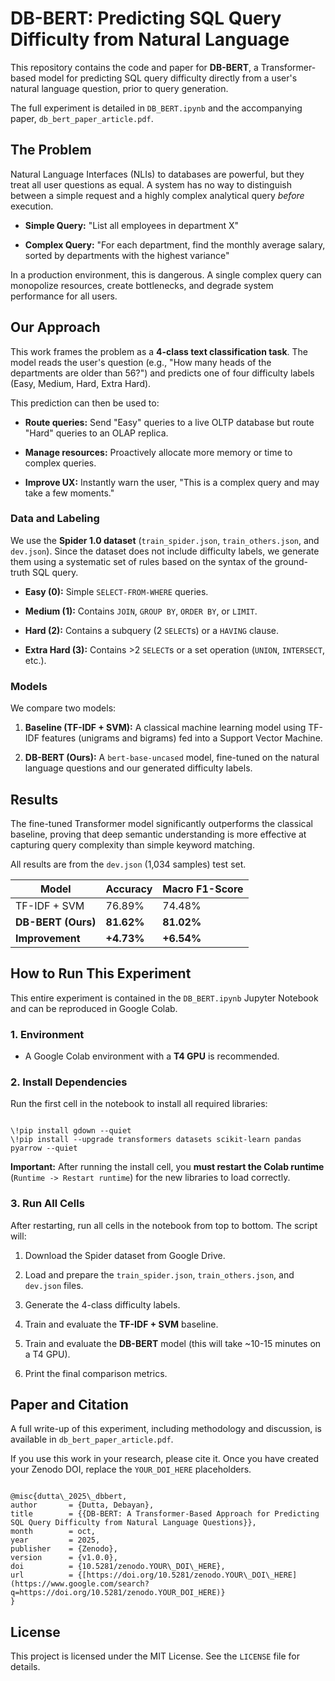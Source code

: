 
# DB-BERT: Predicting SQL Query Difficulty from Natural Language

This repository contains the code and paper for **DB-BERT**, a Transformer-based model for predicting SQL query difficulty directly from a user's natural language question, prior to query generation.

The full experiment is detailed in `DB_BERT.ipynb` and the accompanying paper, `db_bert_paper_article.pdf`.

## The Problem

Natural Language Interfaces (NLIs) to databases are powerful, but they treat all user questions as equal. A system has no way to distinguish between a simple request and a highly complex analytical query *before* execution.

* **Simple Query:** "List all employees in department X"

* **Complex Query:** "For each department, find the monthly average salary, sorted by departments with the highest variance"

In a production environment, this is dangerous. A single complex query can monopolize resources, create bottlenecks, and degrade system performance for all users.

## Our Approach

This work frames the problem as a **4-class text classification task**. The model reads the user's question (e.g., "How many heads of the departments are older than 56?") and predicts one of four difficulty labels (Easy, Medium, Hard, Extra Hard).

This prediction can then be used to:

* **Route queries:** Send "Easy" queries to a live OLTP database but route "Hard" queries to an OLAP replica.

* **Manage resources:** Proactively allocate more memory or time to complex queries.

* **Improve UX:** Instantly warn the user, "This is a complex query and may take a few moments."

### Data and Labeling

We use the **Spider 1.0 dataset** (`train_spider.json`, `train_others.json`, and `dev.json`). Since the dataset does not include difficulty labels, we generate them using a systematic set of rules based on the syntax of the ground-truth SQL query.

* **Easy (0):** Simple `SELECT-FROM-WHERE` queries.

* **Medium (1):** Contains `JOIN`, `GROUP BY`, `ORDER BY`, or `LIMIT`.

* **Hard (2):** Contains a subquery (2 `SELECT`s) or a `HAVING` clause.

* **Extra Hard (3):** Contains >2 `SELECT`s or a set operation (`UNION`, `INTERSECT`, etc.).

### Models

We compare two models:

1. **Baseline (TF-IDF + SVM):** A classical machine learning model using TF-IDF features (unigrams and bigrams) fed into a Support Vector Machine.

2. **DB-BERT (Ours):** A `bert-base-uncased` model, fine-tuned on the natural language questions and our generated difficulty labels.

## Results

The fine-tuned Transformer model significantly outperforms the classical baseline, proving that deep semantic understanding is more effective at capturing query complexity than simple keyword matching.

All results are from the `dev.json` (1,034 samples) test set.

| Model | Accuracy | Macro F1-Score | 
 | ----- | ----- | ----- | 
| TF-IDF + SVM | 76.89% | 74.48% | 
| **DB-BERT (Ours)** | **81.62%** | **81.02%** | 
| **Improvement** | **+4.73%** | **+6.54%** | 

## How to Run This Experiment

This entire experiment is contained in the `DB_BERT.ipynb` Jupyter Notebook and can be reproduced in Google Colab.

### 1. Environment

* A Google Colab environment with a **T4 GPU** is recommended.

### 2. Install Dependencies

Run the first cell in the notebook to install all required libraries:

```

\!pip install gdown --quiet
\!pip install --upgrade transformers datasets scikit-learn pandas pyarrow --quiet

```

**Important:** After running the install cell, you **must restart the Colab runtime** (`Runtime -> Restart runtime`) for the new libraries to load correctly.

### 3. Run All Cells

After restarting, run all cells in the notebook from top to bottom. The script will:

1. Download the Spider dataset from Google Drive.

2. Load and prepare the `train_spider.json`, `train_others.json`, and `dev.json` files.

3. Generate the 4-class difficulty labels.

4. Train and evaluate the **TF-IDF + SVM** baseline.

5. Train and evaluate the **DB-BERT** model (this will take \~10-15 minutes on a T4 GPU).

6. Print the final comparison metrics.

## Paper and Citation

A full write-up of this experiment, including methodology and discussion, is available in `db_bert_paper_article.pdf`.

If you use this work in your research, please cite it. Once you have created your Zenodo DOI, replace the `YOUR_DOI_HERE` placeholders.

```

@misc{dutta\_2025\_dbbert,
author       = {Dutta, Debayan},
title        = {{DB-BERT: A Transformer-Based Approach for Predicting SQL Query Difficulty from Natural Language Questions}},
month        = oct,
year         = 2025,
publisher    = {Zenodo},
version      = {v1.0.0},
doi          = {10.5281/zenodo.YOUR\_DOI\_HERE},
url          = {[https://doi.org/10.5281/zenodo.YOUR\_DOI\_HERE](https://www.google.com/search?q=https://doi.org/10.5281/zenodo.YOUR_DOI_HERE)}
}

```

## License

This project is licensed under the MIT License. See the `LICENSE` file for details.
